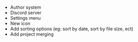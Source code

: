- Author system
- Discord server
- Settings menu
- New icon
- Add sorting options (eg: sort by date, sort by file size, ect)
- Add project merging
